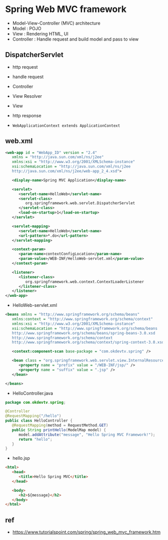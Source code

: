 # Spring Web MVC framework
* Model-View-Controller (MVC) architecture
* Model : POJO
* View : Rendering HTML, UI
* Controller : Handle request and build model and pass to view

## DispatcherServlet
* http request
* handle request
* Controller
* View Resolver
* View
* http response

* `WebApplicationContext extends ApplicationContext`

## web.xml

```xml
<web-app id = "WebApp_ID" version = "2.4"
   xmlns = "http://java.sun.com/xml/ns/j2ee"
   xmlns:xsi = "http://www.w3.org/2001/XMLSchema-instance"
   xsi:schemaLocation = "http://java.sun.com/xml/ns/j2ee
   http://java.sun.com/xml/ns/j2ee/web-app_2_4.xsd">

   <display-name>Spring MVC Application</display-name>

   <servlet>
      <servlet-name>HelloWeb</servlet-name>
      <servlet-class>
         org.springframework.web.servlet.DispatcherServlet
      </servlet-class>
      <load-on-startup>1</load-on-startup>
   </servlet>

   <servlet-mapping>
      <servlet-name>HelloWeb</servlet-name>
      <url-pattern>*.do</url-pattern>
   </servlet-mapping>

   <context-param>
      <param-name>contextConfigLocation</param-name>
      <param-value>/WEB-INF/HelloWeb-servlet.xml</param-value>
   </context-param>

   <listener>
      <listener-class>
         org.springframework.web.context.ContextLoaderListener
      </listener-class>
   </listener>
</web-app>
```

* HelloWeb-servlet.xml

```xml
<beans xmlns = "http://www.springframework.org/schema/beans"
   xmlns:context = "http://www.springframework.org/schema/context"
   xmlns:xsi = "http://www.w3.org/2001/XMLSchema-instance"
   xsi:schemaLocation = "http://www.springframework.org/schema/beans     
   http://www.springframework.org/schema/beans/spring-beans-3.0.xsd
   http://www.springframework.org/schema/context
   http://www.springframework.org/schema/context/spring-context-3.0.xsd">

   <context:component-scan base-package = "com.okdevtv.spring" />

   <bean class = "org.springframework.web.servlet.view.InternalResourceViewResolver">
      <property name = "prefix" value = "/WEB-INF/jsp/" />
      <property name = "suffix" value = ".jsp" />
   </bean>

</beans>
```

* HelloController.java

```java
package com.okdevtv.spring;

@Controller
@RequestMapping("/hello")
public class HelloController {
   @RequestMapping(method = RequestMethod.GET)
   public String printHello(ModelMap model) {
      model.addAttribute("message", "Hello Spring MVC Framework!");
      return "hello";
   }
}
```

* hello.jsp

```html
<html>
   <head>
      <title>Hello Spring MVC</title>
   </head>

   <body>
      <h2>${message}</h2>
   </body>
</html>
```


## ref
* https://www.tutorialspoint.com/spring/spring_web_mvc_framework.htm
